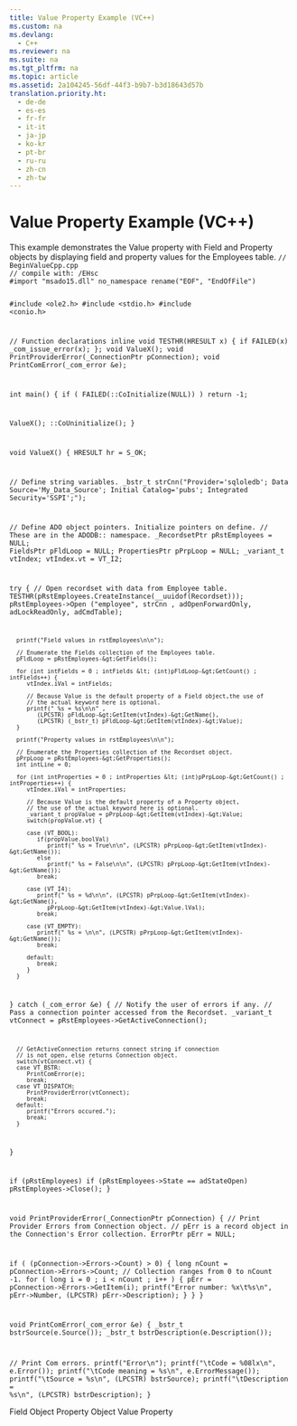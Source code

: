 ```yaml
---
title: Value Property Example (VC++)
ms.custom: na
ms.devlang: 
  - C++
ms.reviewer: na
ms.suite: na
ms.tgt_pltfrm: na
ms.topic: article
ms.assetid: 2a104245-56df-44f3-b9b7-b3d18643d57b
translation.priority.ht: 
  - de-de
  - es-es
  - fr-fr
  - it-it
  - ja-jp
  - ko-kr
  - pt-br
  - ru-ru
  - zh-cn
  - zh-tw
---
```

# Value Property Example (VC++)
<?xml version="1.0" encoding="utf-8"?>
<developerReferenceWithoutSyntaxDocument xmlns="http://ddue.schemas.microsoft.com/authoring/2003/5" xmlns:xlink="http://www.w3.org/1999/xlink" xmlns:xsi="http://www.w3.org/2001/XMLSchema-instance" xsi:schemaLocation="http://ddue.schemas.microsoft.com/authoring/2003/5 http://dduestorage.blob.core.windows.net/ddueschema/developer.xsd">
  <introduction>
    <para>This example demonstrates the <legacyLink xlink:href="48919c74-86d4-462e-99b9-8854ceb8d683">Value</legacyLink> property with <legacyLink xlink:href="b10a72fc-3c4b-4186-a70b-993dc9f7a092">Field</legacyLink> and <legacyLink xlink:href="b2a4767c-03c7-4935-a3bc-df3e1a38a009">Property</legacyLink> objects by displaying field and property values for the <legacyBold><legacyItalic>Employees</legacyItalic></legacyBold> table.</para>
    <code>// BeginValueCpp.cpp
// compile with: /EHsc
#import "msado15.dll" no_namespace rename("EOF", "EndOfFile")

#include &lt;ole2.h&gt;
#include &lt;stdio.h&gt;
#include &lt;conio.h&gt;

// Function declarations
inline void TESTHR(HRESULT x) { if FAILED(x) _com_issue_error(x); };
void ValueX();
void PrintProviderError(_ConnectionPtr pConnection);
void PrintComError(_com_error &amp;e);

int main() {
   if ( FAILED(::CoInitialize(NULL)) )
      return -1;

   ValueX();
   ::CoUninitialize();
}

void ValueX() {
   HRESULT  hr = S_OK;

   // Define string variables.
   _bstr_t strCnn("Provider='sqloledb'; Data Source='My_Data_Source'; Initial Catalog='pubs'; Integrated Security='SSPI';");

   // Define ADO object pointers. Initialize pointers on define.
   // These are in the ADODB::  namespace.
   _RecordsetPtr pRstEmployees = NULL;
   FieldsPtr pFldLoop = NULL;
   PropertiesPtr pPrpLoop = NULL;
   _variant_t vtIndex;
   vtIndex.vt = VT_I2;

   try {
      // Open recordset with data from Employee table.
      TESTHR(pRstEmployees.CreateInstance(__uuidof(Recordset)));
      pRstEmployees-&gt;Open ("employee", strCnn , adOpenForwardOnly, adLockReadOnly, adCmdTable);

      printf("Field values in rstEmployees\n\n");

      // Enumerate the Fields collection of the Employees table.
      pFldLoop = pRstEmployees-&gt;GetFields();  

      for (int intFields = 0 ; intFields &lt; (int)pFldLoop-&gt;GetCount() ; intFields++) {
         vtIndex.iVal = intFields;

         // Because Value is the default property of a Field object,the use of 
         // the actual keyword here is optional.
         printf(" %s = %s\n\n" ,
            (LPCSTR) pFldLoop-&gt;GetItem(vtIndex)-&gt;GetName(),
            (LPCSTR) (_bstr_t) pFldLoop-&gt;GetItem(vtIndex)-&gt;Value);
      }

      printf("Property values in rstEmployees\n\n");

      // Enumerate the Properties collection of the Recordset object.
      pPrpLoop = pRstEmployees-&gt;GetProperties();
      int intLine = 0;

      for (int intProperties = 0 ; intProperties &lt; (int)pPrpLoop-&gt;GetCount() ; intProperties++) {
         vtIndex.iVal = intProperties;

         // Because Value is the default property of a Property object,
         // the use of the actual keyword here is optional.
         _variant_t propValue = pPrpLoop-&gt;GetItem(vtIndex)-&gt;Value;
         switch(propValue.vt) {

         case (VT_BOOL):
            if(propValue.boolVal)
               printf(" %s = True\n\n", (LPCSTR) pPrpLoop-&gt;GetItem(vtIndex)-&gt;GetName());
            else
               printf(" %s = False\n\n", (LPCSTR) pPrpLoop-&gt;GetItem(vtIndex)-&gt;GetName());
            break;

         case (VT_I4):
            printf(" %s = %d\n\n", (LPCSTR) pPrpLoop-&gt;GetItem(vtIndex)-&gt;GetName(),
               pPrpLoop-&gt;GetItem(vtIndex)-&gt;Value.lVal);
            break;

         case (VT_EMPTY):
            printf(" %s = \n\n", (LPCSTR) pPrpLoop-&gt;GetItem(vtIndex)-&gt;GetName());
            break;

         default:
            break;
         }
      }
   }
   catch (_com_error &amp;e) {
      // Notify the user of errors if any.
      // Pass a connection pointer accessed from the Recordset.
      _variant_t vtConnect = pRstEmployees-&gt;GetActiveConnection();

      // GetActiveConnection returns connect string if connection
      // is not open, else returns Connection object.
      switch(vtConnect.vt) {
      case VT_BSTR:
         PrintComError(e);
         break;
      case VT_DISPATCH:
         PrintProviderError(vtConnect);
         break;
      default:
         printf("Errors occured.");
         break;
      }
   }

   if (pRstEmployees)
      if (pRstEmployees-&gt;State == adStateOpen)
         pRstEmployees-&gt;Close();
}

void PrintProviderError(_ConnectionPtr pConnection) {
   // Print Provider Errors from Connection object.
   // pErr is a record object in the Connection's Error collection.
   ErrorPtr pErr = NULL;

   if ( (pConnection-&gt;Errors-&gt;Count) &gt; 0) {
      long nCount = pConnection-&gt;Errors-&gt;Count;
      // Collection ranges from 0 to nCount -1.
      for ( long i = 0 ; i &lt; nCount ; i++ ) {
         pErr = pConnection-&gt;Errors-&gt;GetItem(i);
         printf("Error number: %x\t%s\n", pErr-&gt;Number, (LPCSTR) pErr-&gt;Description);
      }
   }
}

void PrintComError(_com_error &amp;e) {
   _bstr_t bstrSource(e.Source());
   _bstr_t bstrDescription(e.Description());

   // Print Com errors.
   printf("Error\n");
   printf("\tCode = %08lx\n", e.Error());
   printf("\tCode meaning = %s\n", e.ErrorMessage());
   printf("\tSource = %s\n", (LPCSTR) bstrSource);
   printf("\tDescription = %s\n", (LPCSTR) bstrDescription);
}</code>
  </introduction>
  <relatedTopics>
<link xlink:href="b10a72fc-3c4b-4186-a70b-993dc9f7a092">Field Object</link>
<link xlink:href="b2a4767c-03c7-4935-a3bc-df3e1a38a009">Property Object</link>
<link xlink:href="48919c74-86d4-462e-99b9-8854ceb8d683">Value Property</link>
</relatedTopics>
</developerReferenceWithoutSyntaxDocument>